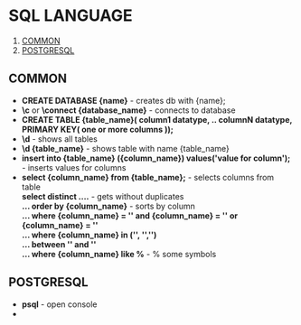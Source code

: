 # SQL LANGUAGE

1. [COMMON](#common)
2. [POSTGRESQL](#postgresql)


## COMMON

- **CREATE DATABASE {name}** - creates db with {name};
- **\c** or **\connect {database_name}** - connects to database
- **CREATE TABLE {table_name}( column1 datatype, .. columnN datatype, PRIMARY KEY( one or more columns ));**
- **\d** - shows all tables
- **\d {table_name}** - shows table with name {table_name}
- **insert into {table_name} ({column_name}) values('value for column');** - inserts values for columns
- **select {column_name} from {table_name};** - selects columns from table\
    **select distinct ....** - gets without duplicates\
    **... order by {column_name}** - sorts by column\
    **... where {column_name} = '' and {column_name} = '' or {column_name} = ''**\
    **... where {column_name} in ('', '','')**\
    **... between '' and ''**\
    **... where {column_name} like %** - % some symbols

## POSTGRESQL

- **psql** - open console 
- 